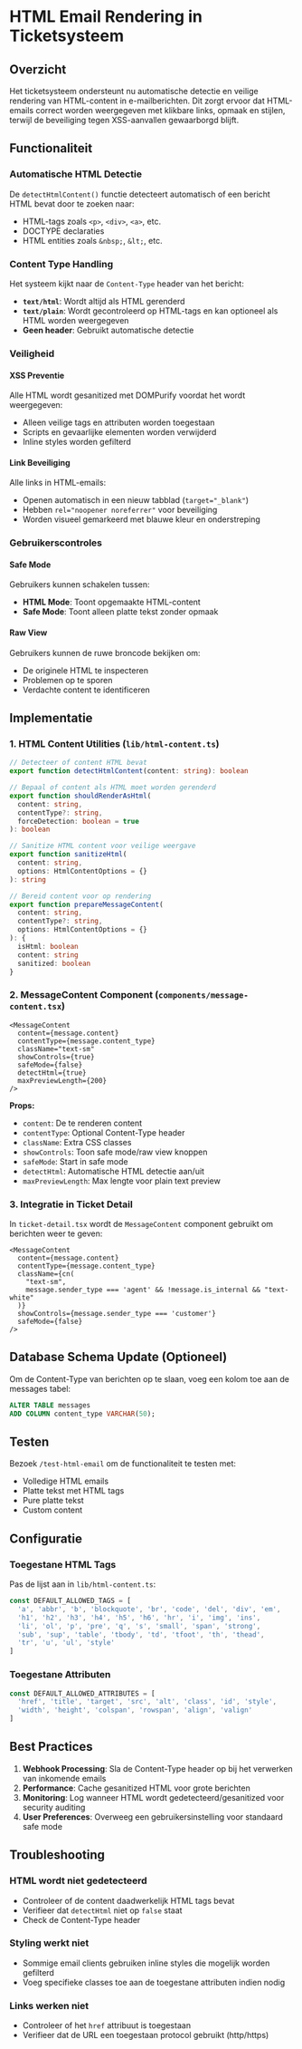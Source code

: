 # HTML Email Rendering in Ticketsysteem

## Overzicht

Het ticketsysteem ondersteunt nu automatische detectie en veilige rendering van HTML-content in e-mailberichten. Dit zorgt ervoor dat HTML-emails correct worden weergegeven met klikbare links, opmaak en stijlen, terwijl de beveiliging tegen XSS-aanvallen gewaarborgd blijft.

## Functionaliteit

### Automatische HTML Detectie
De `detectHtmlContent()` functie detecteert automatisch of een bericht HTML bevat door te zoeken naar:
- HTML-tags zoals `<p>`, `<div>`, `<a>`, etc.
- DOCTYPE declaraties
- HTML entities zoals `&nbsp;`, `&lt;`, etc.

### Content Type Handling
Het systeem kijkt naar de `Content-Type` header van het bericht:
- **`text/html`**: Wordt altijd als HTML gerenderd
- **`text/plain`**: Wordt gecontroleerd op HTML-tags en kan optioneel als HTML worden weergegeven
- **Geen header**: Gebruikt automatische detectie

### Veiligheid

#### XSS Preventie
Alle HTML wordt gesanitized met DOMPurify voordat het wordt weergegeven:
- Alleen veilige tags en attributen worden toegestaan
- Scripts en gevaarlijke elementen worden verwijderd
- Inline styles worden gefilterd

#### Link Beveiliging
Alle links in HTML-emails:
- Openen automatisch in een nieuw tabblad (`target="_blank"`)
- Hebben `rel="noopener noreferrer"` voor beveiliging
- Worden visueel gemarkeerd met blauwe kleur en onderstreping

### Gebruikerscontroles

#### Safe Mode
Gebruikers kunnen schakelen tussen:
- **HTML Mode**: Toont opgemaakte HTML-content
- **Safe Mode**: Toont alleen platte tekst zonder opmaak

#### Raw View
Gebruikers kunnen de ruwe broncode bekijken om:
- De originele HTML te inspecteren
- Problemen op te sporen
- Verdachte content te identificeren

## Implementatie

### 1. HTML Content Utilities (`lib/html-content.ts`)

```typescript
// Detecteer of content HTML bevat
export function detectHtmlContent(content: string): boolean

// Bepaal of content als HTML moet worden gerenderd
export function shouldRenderAsHtml(
  content: string, 
  contentType?: string,
  forceDetection: boolean = true
): boolean

// Sanitize HTML content voor veilige weergave
export function sanitizeHtml(
  content: string, 
  options: HtmlContentOptions = {}
): string

// Bereid content voor op rendering
export function prepareMessageContent(
  content: string,
  contentType?: string,
  options: HtmlContentOptions = {}
): {
  isHtml: boolean
  content: string
  sanitized: boolean
}
```

### 2. MessageContent Component (`components/message-content.tsx`)

```tsx
<MessageContent 
  content={message.content}
  contentType={message.content_type}
  className="text-sm"
  showControls={true}
  safeMode={false}
  detectHtml={true}
  maxPreviewLength={200}
/>
```

**Props:**
- `content`: De te renderen content
- `contentType`: Optional Content-Type header
- `className`: Extra CSS classes
- `showControls`: Toon safe mode/raw view knoppen
- `safeMode`: Start in safe mode
- `detectHtml`: Automatische HTML detectie aan/uit
- `maxPreviewLength`: Max lengte voor plain text preview

### 3. Integratie in Ticket Detail

In `ticket-detail.tsx` wordt de `MessageContent` component gebruikt om berichten weer te geven:

```tsx
<MessageContent 
  content={message.content}
  contentType={message.content_type}
  className={cn(
    "text-sm",
    message.sender_type === 'agent' && !message.is_internal && "text-white"
  )}
  showControls={message.sender_type === 'customer'}
  safeMode={false}
/>
```

## Database Schema Update (Optioneel)

Om de Content-Type van berichten op te slaan, voeg een kolom toe aan de messages tabel:

```sql
ALTER TABLE messages 
ADD COLUMN content_type VARCHAR(50);
```

## Testen

Bezoek `/test-html-email` om de functionaliteit te testen met:
- Volledige HTML emails
- Platte tekst met HTML tags
- Pure platte tekst
- Custom content

## Configuratie

### Toegestane HTML Tags
Pas de lijst aan in `lib/html-content.ts`:

```typescript
const DEFAULT_ALLOWED_TAGS = [
  'a', 'abbr', 'b', 'blockquote', 'br', 'code', 'del', 'div', 'em', 
  'h1', 'h2', 'h3', 'h4', 'h5', 'h6', 'hr', 'i', 'img', 'ins', 
  'li', 'ol', 'p', 'pre', 'q', 's', 'small', 'span', 'strong', 
  'sub', 'sup', 'table', 'tbody', 'td', 'tfoot', 'th', 'thead', 
  'tr', 'u', 'ul', 'style'
]
```

### Toegestane Attributen
```typescript
const DEFAULT_ALLOWED_ATTRIBUTES = [
  'href', 'title', 'target', 'src', 'alt', 'class', 'id', 'style', 
  'width', 'height', 'colspan', 'rowspan', 'align', 'valign'
]
```

## Best Practices

1. **Webhook Processing**: Sla de Content-Type header op bij het verwerken van inkomende emails
2. **Performance**: Cache gesanitized HTML voor grote berichten
3. **Monitoring**: Log wanneer HTML wordt gedetecteerd/gesanitized voor security auditing
4. **User Preferences**: Overweeg een gebruikersinstelling voor standaard safe mode

## Troubleshooting

### HTML wordt niet gedetecteerd
- Controleer of de content daadwerkelijk HTML tags bevat
- Verifieer dat `detectHtml` niet op `false` staat
- Check de Content-Type header

### Styling werkt niet
- Sommige email clients gebruiken inline styles die mogelijk worden gefilterd
- Voeg specifieke classes toe aan de toegestane attributen indien nodig

### Links werken niet
- Controleer of het `href` attribuut is toegestaan
- Verifieer dat de URL een toegestaan protocol gebruikt (http/https) 